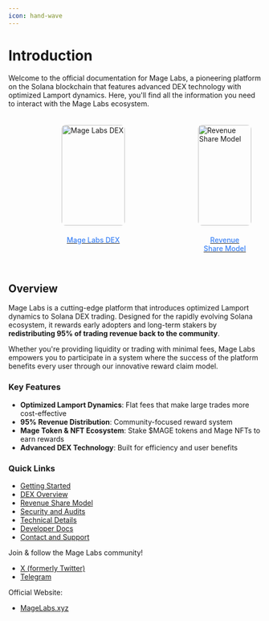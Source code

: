 ```yaml
---
icon: hand-wave
---
```


# Introduction

Welcome to the official documentation for Mage Labs, a pioneering platform on the Solana blockchain that features advanced DEX technology with optimized Lamport dynamics. Here, you'll find all the information you need to interact with the Mage Labs ecosystem.

<style>
  .flex-container {
    display: flex;
    justify-content: space-between;
    width: 100%;
    max-width: 100%;
    background: transparent;
    border: none;
    gap: 20px;
    align-items: flex-start;
  }
  .flex-cell {
    display: flex;
    flex-direction: column;
    align-items: center;
    padding: 20px;
    box-sizing: border-box;
  }
  .flex-cell:first-child {
    width: 70%;
  }
  .flex-cell:last-child {
    width: 30%;
  }
  .flex-cell img {
    width: 100%;
    height: 200px;
    object-fit: contain;
    object-position: center;
    margin-bottom: 10px;
    border-radius: 8px;
    background: transparent;
  }
  .flex-cell .text {
    text-align: center;
    color: #3B82F6;
    padding: 10px;
    margin-top: auto;
    font-weight: 500;
  }
  
  /* Responsive design */
  @media (max-width: 768px) {
    .flex-container {
      flex-direction: column;
      gap: 15px;
    }
    .flex-cell:first-child,
    .flex-cell:last-child {
      width: 100%;
    }
    .flex-cell img {
      height: 150px;
    }
  }
</style>
<div class="flex-container">
  <div class="flex-cell">
    <a href="/dex/understanding-the-dex">
      <img src="/assets/mage-labs-banner.png" alt="Mage Labs DEX">
      <div class="text">Mage Labs DEX</div>
    </a>
  </div>
  <div class="flex-cell">
    <a href="/getting-started/revenue-share">
      <img src="/assets/mage-revenue-share.jpg" alt="Revenue Share Model">
      <div class="text">Revenue Share Model</div>
    </a>
  </div>
</div>

## Overview

Mage Labs is a cutting-edge platform that introduces optimized Lamport dynamics to Solana DEX trading. Designed for the rapidly evolving Solana ecosystem, it rewards early adopters and long-term stakers by **redistributing 95% of trading revenue back to the community**.

Whether you're providing liquidity or trading with minimal fees, Mage Labs empowers you to participate in a system where the success of the platform benefits every user through our innovative reward claim model.

### Key Features

* **Optimized Lamport Dynamics**: Flat fees that make large trades more cost-effective
* **95% Revenue Distribution**: Community-focused reward system
* **Mage Token & NFT Ecosystem**: Stake $MAGE tokens and Mage NFTs to earn rewards
* **Advanced DEX Technology**: Built for efficiency and user benefits

### Quick Links

* [Getting Started](getting-started/introduction-to-mage-labs.md)
* [DEX Overview](dex/understanding-the-dex.md)
* [Revenue Share Model](getting-started/revenue-share.md)
* [Security and Audits](security-and-audits/security-measures.md)
* [Technical Details](technical-details/smart-contract-architecture.md)
* [Developer Docs](developer-docs/api-reference.md)
* [Contact and Support](contact-and-support.md)

Join & follow the Mage Labs community!

* [X (formerly Twitter)](https://x.com/MageLabsOnSol)
* [Telegram](https://t.me/magelabs)

Official Website:
* [MageLabs.xyz](https://magelabs.xyz)
